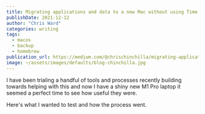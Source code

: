 ```yaml
---
title: Migrating applications and data to a new Mac without using Time Machine 
publishDate: 2021-12-12
author: "Chris Ward"
categories: writing
tags: 
  - macos
  - backup
  - homebrew
publication_url: https://medium.com/@chrischinchilla/migrating-applications-and-data-to-a-new-mac-without-using-time-machine-240e1de77892
image: ~/assets/images/defaults/blog-chinchilla.jpg
---
```



I have been trialing a handful of tools and processes recently building
towards helping with this and now I have a shiny new M1 Pro laptop it
seemed a perfect time to see how useful they were.

Here's what I wanted to test and how the process went.